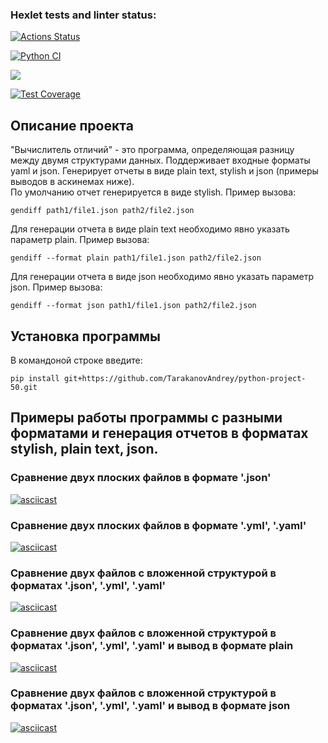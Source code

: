 ### Hexlet tests and linter status:
[![Actions Status](https://github.com/TarakanovAndrey/python-project-50/workflows/hexlet-check/badge.svg)](https://github.com/TarakanovAndrey/python-project-50/actions)  

[![Python CI](https://github.com/TarakanovAndrey/python-project-50/actions/workflows/tarakanov-check.yml/badge.svg)](https://github.com/TarakanovAndrey/python-project-50/actions/workflows/tarakanov-check.yml)  

<a href="https://codeclimate.com/github/TarakanovAndrey/python-project-50/maintainability"><img src="https://api.codeclimate.com/v1/badges/16787555bd5efca240e9/maintainability" /></a>  

[![Test Coverage](https://api.codeclimate.com/v1/badges/16787555bd5efca240e9/test_coverage)](https://codeclimate.com/github/TarakanovAndrey/python-project-50/test_coverage)  

## Описание проекта  
"Вычислитель отличий" - это программа, определяющая разницу между двумя структурами данных.
Поддерживает входные форматы yaml и json. Генерирует отчеты в виде plain text, stylish и json
(примеры выводов в аскинемах ниже).  
По умолчанию отчет генерируется в виде stylish. Пример вызова:  
```
gendiff path1/file1.json path2/file2.json  
```
Для генерации отчета в виде plain text необходимо явно указать параметр plain. Пример вызова:  
```
gendiff --format plain path1/file1.json path2/file2.json  
```
Для генерации отчета в виде json необходимо явно указать параметр json. Пример вызова: 
```
gendiff --format json path1/file1.json path2/file2.json  
```

## Установка программы  
В командоной строке введите:
```
pip install git+https://github.com/TarakanovAndrey/python-project-50.git
```

## Примеры работы программы с разными форматами и генерация отчетов в форматах stylish, plain text, json.  

### Сравнение двух плоских файлов в формате '.json'  

[![asciicast](https://asciinema.org/a/XGd8a8OQ9crni2Ky6SE2vxh6D.svg)](https://asciinema.org/a/XGd8a8OQ9crni2Ky6SE2vxh6D)  

### Сравнение двух плоских файлов в формате '.yml', '.yaml'  

[![asciicast](https://asciinema.org/a/lkXGwtCEjuoQpyZjoY5Jgxjyg.svg)](https://asciinema.org/a/lkXGwtCEjuoQpyZjoY5Jgxjyg)  

### Сравнение двух файлов с вложенной структурой в форматах '.json', '.yml', '.yaml'  

[![asciicast](https://asciinema.org/a/7kUlTgQpqZADGP1QWF0AAHDGF.svg)](https://asciinema.org/a/7kUlTgQpqZADGP1QWF0AAHDGF)  

### Сравнение двух файлов с вложенной структурой в форматах '.json', '.yml', '.yaml' и вывод в формате plain  

[![asciicast](https://asciinema.org/a/a2yvELdxFr5hd9YNLqW7cM8Hv.svg)](https://asciinema.org/a/a2yvELdxFr5hd9YNLqW7cM8Hv)  

### Сравнение двух файлов с вложенной структурой в форматах '.json', '.yml', '.yaml' и вывод в формате json  

[![asciicast](https://asciinema.org/a/x4rTSrft0iG5R9g5vIc6vbmm4.svg)](https://asciinema.org/a/x4rTSrft0iG5R9g5vIc6vbmm4)